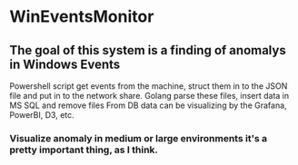 # WinEventsMonitor
## The goal of this system is a finding of anomalys in Windows Events
Powershell script get events from the machine, struct them in to the JSON file and put in to the network share.
Golang parse these files, insert data in MS SQL and remove files
From DB data can be visualizing by the Grafana, PowerBI, D3, etc.
### Visualize anomaly in medium or large environments it's a pretty important thing, as I think.
